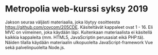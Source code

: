 # Metropolia web-kurssi syksy 2019 #

Jakson seuraa väljästi materiaalia, joka löytyy osoitteesta https://github.com/covcom/205CDE. Käsiteltävät kappaleet ovat 1 - 16. Eli MVC on viimeinen,  joka käydään läpi. Kuitenkaan materiaalista ei käsitellä kaikkia kappaleita (mm. HTML5, JavaScriptin perusasiat eikä PHP:tä).  Näiden tilalla käydään materiaalin ulkopuolelta JavaScript-framework Vue sekä palvelinpuolelta Node.js.